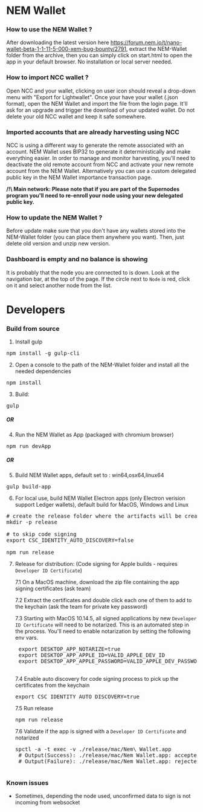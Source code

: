# NEM Wallet #

### How to use the NEM Wallet ? ###

After downloading the latest version here https://forum.nem.io/t/nano-wallet-beta-1-1-11-5-000-xem-bug-bounty/2791, extract the NEM-Wallet folder from the archive, then you can simply click on start.html to open the app in your default browser. No installation or local server needed.

### How to import NCC wallet ? ###

Open NCC and your wallet, clicking on user icon should reveal a drop-down menu with "Export for Lightwallet".
Once your have your wallet (.json format), open the NEM Wallet and import the file from the login page. It'll ask for an upgrade and trigger the download of your updated wallet.
Do not delete your old NCC wallet and keep it safe somewhere.

### Imported accounts that are already harvesting using NCC ###

NCC is using a different way to generate the remote associated with an account. NEM Wallet uses BIP32 to generate it deterministically and make everything easier. In order to manage and monitor harvesting, you'll need to deactivate the old remote account from NCC and activate your new remote account from the NEM Wallet. Alternatively you can use a custom delegated public key in the NEM Wallet importance transaction page.

**/!\ Main network: Please note that if you are part of the Supernodes program you'll need to re-enroll your node using your new delegated public key.**

### How to update the NEM Wallet ? ###

Before update make sure that you don't have any wallets stored into the NEM-Wallet folder (you can place them anywhere you want). Then, just delete old version and unzip new version.

###  Dashboard is empty and no balance is showing ###

It is probably that the node you are connected to is down.
Look at the navigation bar, at the top of the page.
If the circle next to `Node` is red, click on it and select another node from the list.

# Developers #

### Build from source ###

1) Install gulp

<pre>npm install -g gulp-cli</pre>

2) Open a console to the path of the NEM-Wallet folder and install all the needed dependencies

<pre>npm install</pre>

3) Build:

<pre>gulp</pre>

##### OR #####

4) Run the NEM Wallet as App (packaged with chromium browser)

<pre>npm run devApp</pre>

##### OR #####

5) Build NEM Wallet apps, default set to : win64,osx64,linux64

<pre>gulp build-app</pre>

6) For local use, build NEM Wallet Electron apps (only Electron verision support Ledger wallets), default build for MacOS, Windows and Linux

<pre>
# create the release folder where the artifacts will be created
mkdir -p release

# to skip code signing
export CSC_IDENTITY_AUTO_DISCOVERY=false

npm run release
</pre>

7) Release for distribution: (Code signing for Apple builds - requires `Developer ID Certificate`)

    7.1 On a MacOS machine, download the zip file containing the app signing certificates (ask team)

    7.2 Extract the certificates and double click each one of them to add to the keychain (ask the team for private key password)
    
    7.3 Starting with MacOS 10.14.5, all signed applications by new `Developer ID Certificate` will need to be notarized. This is an automated step in the process. You'll need to enable notarization by setting the following env vars.

    <pre>
    export DESKTOP_APP_NOTARIZE=true
    export DESKTOP_APP_APPLE_ID=VALID_APPLE_DEV_ID
    export DESKTOP_APP_APPLE_PASSWORD=VALID_APPLE_DEV_PASSWORD
    </pre>
    
    7.4 Enable auto discovery for code signing process to pick up the certificates from the keychain

    <pre>export CSC_IDENTITY_AUTO_DISCOVERY=true</pre>

    7.5 Run release
    <pre>npm run release</pre>

    7.6 Validate if the app is signed with a `Developer ID Certificate` and notarized
    
    <pre>spctl -a -t exec -v ./release/mac/Nem\ Wallet.app
    # Output(Success): ./release/mac/Nem Wallet.app: accepted source=Notarized Developer ID
    # Output(Failure): ./release/mac/Nem Wallet.app: rejected source=Unnotarized Developer ID
    </pre>

### Known issues ###

- Sometimes, depending the node used, unconfirmed data to sign is not incoming from websocket
